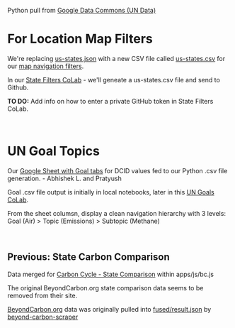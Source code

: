Python pull from [Google Data Commons (UN Data)](/data-commons/)

# For Location Map Filters 

We're replacing [us-states.json](/localsite/info/data/map-filters/us-states.json) with a new CSV file called [us-states.csv](https://github.com/ModelEarth/localsite/tree/main/info/data/map-filters) for our [map navigation filters](#geoview=country).

In our [State Filters CoLab](https://colab.research.google.com/drive/1CsIjLujiiBoGJlIHCBvDZit3QSVg07zR?usp=sharing) - we'll geneate a us-states.csv file and send to Github.

**TO DO:** Add info on how to enter a private GitHub token in State Filters CoLab.

<!--
Not needed since we're pulling from GDC instead:
Copy population lookups [from this CoLab](https://colab.research.google.com/drive/1wmJ3V9eqD8KbmBiP-hLeSstwOUt5iS2V?usp=sharing) using python libraries.
--><br>


# UN Goal Topics

Our [Google Sheet with Goal tabs](https://docs.google.com/spreadsheets/d/1IGyvcMV5wkGaIWM5dyB-vQIXXZFJUMV3WRf_UmyLkRk/edit?usp=sharing) for DCID values fed to our Python .csv file generation. - Abhishek L. and Pratyush  

Goal .csv file output is initially in local notebooks, later in this [UN Goals CoLab](https://colab.research.google.com/drive/1riRnKUGNGkJZOU6qJoznAxjySInQjnFQ?usp=sharing).


From the sheet columsn, display a clean navigation hierarchy with 3 levels:  
Goal (Air) > Topic (Emissions) > Subtopic (Methane)

<br>


## Previous: State Carbon Comparison

Data merged for [Carbon Cycle - State Comparison](/apps/carbon/#state=CA) within apps/js/bc.js

The original BeyondCarbon.org state comparison data seems to be removed from their site.

[BeyondCarbon.org](https://BeyondCarbon.org) data was originally pulled into [fused/result.json](https://model.earth/beyond-carbon-scraper/fused/result.json) by [beyond-carbon-scraper](https://github.com/modelearth/beyond-carbon-scraper/)

<br>
